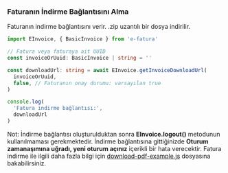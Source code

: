 ### Faturanın İndirme Bağlantısını Alma

Faturanın indirme bağlantısını verir. .zip uzantılı bir dosya indirilir.

```typescript
import EInvoice, { BasicInvoice } from 'e-fatura'

// Fatura veya faturaya ait UUID
const invoiceOrUuid: BasicInvoice | string = ''

const downloadUrl: string = await EInvoice.getInvoiceDownloadUrl(
  invoiceOrUuid,
  false, // Faturanın onay durumu: varsayılan true
)

console.log(
  'Fatura indirme bağlantısı:',
  downloadUrl
)
```

Not: İndirme bağlantısı oluşturulduktan sonra **EInvoice.logout()** metodunun kullanılmaması gerekmektedir. İndirme bağlantısına gittiğinizde **Oturum zamanaşımına uğradı, yeni oturum açınız** içerikli bir hata verecektir. Fatura indirme ile ilgili daha fazla bilgi için [download-pdf-example.js](../examples/download-pdf-example.js) dosyasına bakabilirsiniz.

